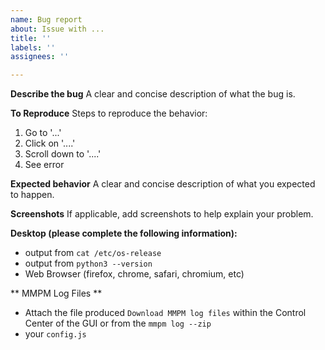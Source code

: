 ```yaml
---
name: Bug report
about: Issue with ...
title: ''
labels: ''
assignees: ''

---
```


**Describe the bug**
A clear and concise description of what the bug is.

**To Reproduce**
Steps to reproduce the behavior:
1. Go to '...'
2. Click on '....'
3. Scroll down to '....'
4. See error

**Expected behavior**
A clear and concise description of what you expected to happen.

**Screenshots**
If applicable, add screenshots to help explain your problem.

**Desktop (please complete the following information):**
- output from `cat /etc/os-release`
- output from `python3 --version`
- Web Browser (firefox, chrome, safari, chromium, etc)

** MMPM Log Files **
- Attach the file produced `Download MMPM log files` within the Control Center of the GUI or from the  `mmpm log --zip`
- your `config.js`
